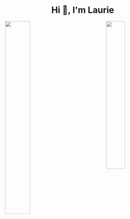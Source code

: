 <h1 align="center">Hi 👋, I'm Laurie</h1>

<img align="left" width="40%" src="https://github-readme-stats.vercel.app/api?username=Pecunia201&count_private=true&show_icons=true&include_all_commits=true&hide_rank=true&hide_border=true&hide_title=true&title_color=402f65&bg_color=00000000"> 
<img align="right" width="35%" src="https://github-readme-stats.vercel.app/api/top-langs/?username=Pecunia201&hide_border=true&hide_title=true&langs_count=10&layout=compact&bg_color=00000000">
